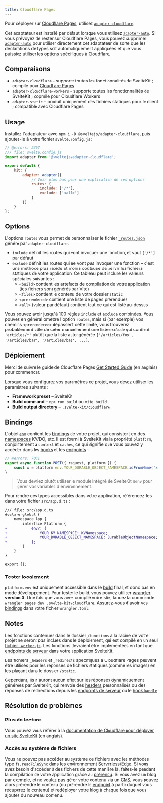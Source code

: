 ```yaml
---
title: Cloudflare Pages
---
```


Pour déployer sur [Cloudflare Pages](https://developers.cloudflare.com/pages/), utilisez [`adapter-cloudflare`](https://github.com/sveltejs/kit/tree/master/packages/adapter-cloudflare).

Cet adaptateur est installé par défaut lorsque vous utilisez [`adapter-auto`](adapter-auto). Si vous prévoyez de rester sur Cloudflare Pages, vous pouvez supprimer [`adapter-auto`](adapter-auto) pour utiliser directement cet adaptateur de sorte que les déclarations de types soit automatiquement appliquées et que vous puissiez utiliser les options spécifiques à Cloudflare.

## Comparaisons

- `adapter-cloudflare` – supporte toutes les fonctionnalités de SvelteKit ; compile pour [Cloudflare Pages](https://blog.cloudflare.com/cloudflare-pages-goes-full-stack/)
- `adapter-cloudflare-workers` – supporte toutes les fonctionnalités de SvelteKit ; copmile pour Cloudflare Workers
- `adapter-static` – produit uniquement des fichiers statiques pour le client ; compatible avec Cloudflare Pages

## Usage

Installez l'adaptateur avec `npm i -D @sveltejs/adapter-cloudflare`, puis ajoutez-le à votre fichier `svelte.config.js` :

```js
// @errors: 2307
/// file: svelte.config.js
import adapter from '@sveltejs/adapter-cloudflare';

export default {
	kit: {
		adapter: adapter({
			// Voir plus bas pour une explication de ces options
			routes: {
				include: ['/*'],
				exclude: ['<all>']
			}
		})
	}
};
```

## Options

L'options `routes` vous permet de personnaliser le fichier [`_routes.json`](https://developers.cloudflare.com/pages/platform/functions/routing/#create-a-_routesjson-file) généré par `adapter-cloudflare`.

- `include` définit les routes qui vont invoquer une fonction, et vaut `['/*']` par défaut
- `exclude` définit les routes qui ne vont _pas_ invoquer une fonction – c'est une méthode plus rapide et moins coûteuse de servir les fichiers statiques de votre application. Ce tableau peut inclure les valeurs spéciales suivantes :
	- `<build>` contient les artefacts de compilation de votre application (les fichiers sont générés par Vite)
	- `<files>` contient le contenu de votre dossier `static`
	- `<prerendered>` contient une liste de pages prérendues
	- `<all>` (valeur par défaut) contient tout ce qui est listé au-dessus

Vous pouvez avoir jusqu'à 100 règles `include` et `exclude` combinées. Vous pouvez en général omettre l'option `routes`, mais si (par exemple) vos chemins `<prerendered>` dépassent cette limite, vous trouverez probablement utile de créer manuellement une liste `exclude` qui contient `'articles/*'` plutôt que la liste auto-générée `['/articles/foo', '/articles/bar', '/articles/baz', ...]`.

## Déploiement

Merci de suivre le guide de Cloudflare Pages [Get Started Guide](https://developers.cloudflare.com/pages/get-started) (en anglais) pour commencer.

Lorsque vous configurez vos paramètres de projet, vous devez utiliser les paramètres suivants :

- **Framework preset** – SvelteKit
- **Build command** – `npm run build` ou `vite build`
- **Build output directory** – `.svelte-kit/cloudflare`

## Bindings

L'objet [`env`](https://developers.cloudflare.com/workers/runtime-apis/fetch-event#parameters) contient les [bindings](https://developers.cloudflare.com/workers/platform/environment-variables/) de votre projet, qui consistent en des <span class="vo">[namespaces](PUBLIC_SVELTE_SITE_URL/docs/development#namespace)</span> KV/DO, etc. Il est fourni à SvelteKit via la propriété `platform`, conjointement à `context` et `caches`, ce qui signifie que vous pouvez y accéder dans les <span class="vo">[hooks](PUBLIC_SVELTE_SITE_URL/docs/sveltejs#hook)</span> et les <span class="vo">[endpoints](PUBLIC_SVELTE_SITE_URL/docs/web#endpoint)</span> :

```js
// @errors: 7031
export async function POST({ request, platform }) {
	const x = platform.env.YOUR_DURABLE_OBJECT_NAMESPACE.idFromName('x');
}
```

> Vous devriez plutôt utiliser le module intégré de SvelteKit `$env` pour gérer vos variables d'environnement.

Pour rendre ces types accessibles dans votre application, référencez-les dans votre fichier `src/app.d.ts` :

```diff
/// file: src/app.d.ts
declare global {
	namespace App {
		interface Platform {
+			env?: {
+				YOUR_KV_NAMESPACE: KVNamespace;
+				YOUR_DURABLE_OBJECT_NAMESPACE: DurableObjectNamespace;
+			};
		}
	}
}

export {};
```

### Tester localement

`platform.env` est uniquement accessible dans le <span class="vo">[build](PUBLIC_SVELTE_SITE_URL/docs/development#build)</span> final, et donc pas en mode développement. Pour tester le build, vous pouvez utiliser [wrangler](https://developers.cloudflare.com/workers/cli-wrangler) **version 3**. Une fois que vous avez compilé votre site, lancez la commande `wrangler pages dev .svelte-kit/cloudflare`. Assurez-vous d'avoir vos [bindings](https://developers.cloudflare.com/workers/wrangler/configuration/#bindings) dans votre fichier `wrangler.toml`.

## Notes

Les fonctions contenues dans le dossier `/functions` à la racine de votre projet ne seront _pas_ inclues dans le déploiement, qui est compilé en un seul [fichier `_worker.js`](https://developers.cloudflare.com/pages/platform/functions/#advanced-mode). Les fonctions devraient être implémentées en tant que [endpoints de serveur](routing#server) dans votre application SvelteKit.

Les fichiers `_headers` et `_redirects` spécifiques à Cloudflare Pages peuvent être utilisés pour les réponses de fichiers statiques (comme les images) en les plaçant dans le dossier `/static`.

Cependant, ils n'auront aucun effet sur les réponses dynamiquement générées par SvelteKit, qui renvoie des <span class="vo">[headers](PUBLIC_SVELTE_SITE_URL/docs/web#header)</span> personnalisés ou des réponses de redirections depuis les [endpoints de serveur](routing#server) ou le [hook `handle`](hooks#server-hooks-handle)

## Résolution de problèmes

### Plus de lecture

Vous pouvez vous référer à la [documentation de Cloudflare pour déployer un site SvelteKit](https://developers.cloudflare.com/pages/framework-guides/deploy-a-svelte-site) (en anglais).

### Accès au système de fichiers

Vous ne pouvez pas accéder au système de fichiers avec les méthodes type `fs.readFileSync` dans les environnement <span class="vo">[Serverless](PUBLIC_SVELTE_SITE_URL/docs/web#serverless)</span>/<span class="vo">[Edge](PUBLIC_SVELTE_SITE_URL/docs/web#edge)</span>. Si vous avez besoin d'accéder à des fichiers de cette manière là, faites-le pendant la compilation de votre application grâce au [prérendu](page-options#prerender). Si vous avez un blog par exemple, et ne voulez pas gérer votre contenu via un <span class="vo">[CMS](PUBLIC_SVELTE_SITE_URL/docs/web#cms)</span>, vous pouvez alors prérendre le contenu (ou prérendre le <span class="vo">[endpoint](PUBLIC_SVELTE_SITE_URL/docs/web#endpoint)</span> à partir duquel vous récupérez le contenu) et redéployer votre blog à chaque fois que vous ajoutez du nouveau contenu.

